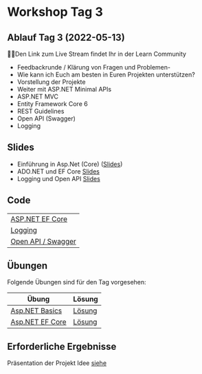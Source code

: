 # Workshop Tag 3

## Ablauf Tag 3 (2022-05-13)

💁‍♀️Den Link zum Live Stream findet Ihr in der Learn Community

- Feedbackrunde / Klärung von Fragen und Problemen-
- Wie kann ich Euch am besten in Euren Projekten unterstützen?
- Vorstellung der Projekte
- Weiter mit ASP.NET Minimal APIs
- ASP.NET MVC
- Entity Framework Core 6
- REST Guidelines
- Open API (Swagger)
- Logging

## Slides

- Einführung in Asp.Net (Core) ([Slides](../slides/AspNetCore.pdf))
- ADO.NET und EF Core [Slides](../slides/AdoNet%20and%20EF%20Core.pdf)
- Logging und Open API [Slides](../slides/AspNetCoreLogging.pdf)

## Code

|                                                            |
| ---------------------------------------------------------- |
| [ASP.NET EF Core](../../modules/aspnet_ef/lessons)         |
| [Logging](../../modules/aspnet_logging/lessons)            |
| [Open API / Swagger](../../modules/aspnet_openapi/lessons) |

## Übungen

Folgende Übungen sind für den Tag vorgesehen:

| Übung                                                                                   | Lösung                                                                          |
| --------------------------------------------------------------------------------------- | ------------------------------------------------------------------------------- |
| [Asp.NET Basics](../../modules/aspnet_basics/exercises/01_AspNetCoreChuckNorrisService) | [Lösung](../../modules/aspnet_basics/solutions/01_AspNetCoreChuckNorrisService) |
| [Asp.NET EF Core](../../modules/aspnet_ef/exercises/readme.md)                          | [Lösung](../../modules/aspnet_ef/solutions)                                     |

## Erforderliche Ergebnisse

Präsentation der Projekt Idee
[siehe](https://github.com/florianwachs/AspNetWebservicesCourse/blob/main/course/00_exam/readme.md#vorstellung-der-projektidee-und-use-cases)
